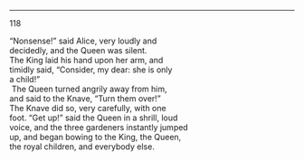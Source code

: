 ---
118 

“Nonsense!” said Alice, very loudly and  
decidedly, and the Queen was silent.  
The King laid his hand upon her arm, and  
timidly said, “Consider, my dear: she is only  
a child!”  
&nbsp;The Queen turned angrily away from him,  
and said to the Knave, “Turn them over!”  
The Knave did so, very carefully, with one  
foot.
“Get up!” said the Queen in a shrill, loud  
voice, and the three gardeners instantly jumped  
up, and began bowing to the King, the Queen,  
the royal children, and everybody else.
